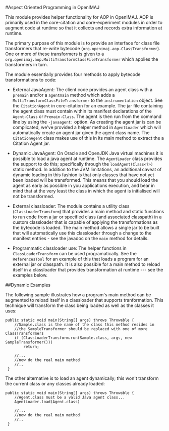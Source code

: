 #Aspect Oriented Programming in OpenIMAJ

This module provides helper functionality for AOP in OpenIMAJ. AOP is primarily used in the core-citation and core-experiment modules in order to augment code at runtime so that it collects and records extra information at runtime. 

The primary purpose of this module is to provide an interface for class file transformers that re-write bytecode (`org.openimaj.aop.ClassTransformer`). One or more of these transformers is given to a `org.openimaj.aop.MultiTransformClassFileTransformer` which applies the transformers in turn. 

The module essentially provides four methods to apply bytecode transformations to code:

* External JavaAgent: The client code provides an agent class with a `premain` and/or a `agentmain` method which adds a `MultiTransformClassFileTransformer` to the `instrumentation` object. See the `CitationAgent` in core-citation for an example. The jar file containing the agent class must contain within its manifest declarations of the `Agent-Class` or `Premain-Class`. The agent is then run from the command line by using the `-javaagent:` option. As creating the agent jar is can be complicated, we've provided a helper method in `AgentLoader` which will automatically create an agent jar given the agent class name. The `CitationAgent` class makes use of this in its main method to extract the a Citation Agent jar.

* Dynamic JavaAgent: On Oracle and OpenJDK Java virtual machines it is possible to load a java agent at runtime. The `AgentLoader` class provides the support to do this; specifically through the `loadAgent(Class<?>)` static method. In addition to the JVM limitations, an additional caveat of dynamic loading in this fashion is that only classes that have not yet been loaded will be transformed. This means that you should load the agent as early as possible in you applications execution, and bear in mind that at the very least the class in which the agent is initialised will not be transformed.

* External classloader: The module contains a utility class (`ClassLoaderTransform`) that provides a main method and static functions to run code from a jar or specified class (and associated classpath) in a custom classloader that is capable of applying the transformations as the bytecode is loaded. The main method allows a single jar to be built that will automatically use this classloader through a change to the manifest entries - see the javadoc on the `main` method for details.

* Programmatic classloader use: The helper functions in `ClassLoaderTransform` can be used programatically. See the `ReferencesTool` for an example of this that loads a program for an external jar or classpath. It is also possible for a main method to reload itself in a classloader that provides transformation at runtime --- see the examples below.

##Dynamic Examples

The following sample illustrates how a program's main method can be augmented to reload itself in a classloader that supports tranformation. This technique will transform the class being loaded as well as the classes it uses:

	public static void main(String[] args) throws Throwable {
		//Sample.class is the name of the class this method resides in
		//the SampleTransformer should be replaced with one of more ClassTransformers
		if (ClassLoaderTransform.run(Sample.class, args, new SampleTransformer()))
			return;

		//...
		//now do the real main method
		//..
	 }

The other alternative is to load an agent dynamically; this won't transform the current class or any classes already loaded:

	public static void main(String[] args) throws Throwable {
		//Agent.class must be a valid Java agent class...
		AgentLoader.load(Agent.class)

		//...
		//now do the real main method
		//..
	 }
	
	